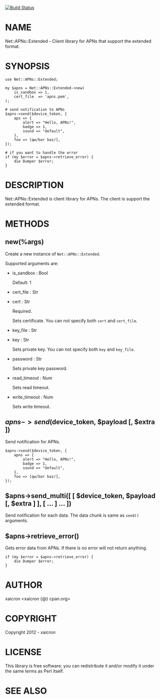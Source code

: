 [![Build Status](https://travis-ci.org/xaicron/p5-Net-APNs-Extended.png?branch=master)](https://travis-ci.org/xaicron/p5-Net-APNs-Extended)
# NAME

Net::APNs::Extended - Client library for APNs that support the extended format.

# SYNOPSIS

    use Net::APNs::Extended;

    my $apns = Net::APNs::Extended->new(
        is_sandbox => 1,
        cert_file  => 'apns.pem',
    );

    # send notification to APNs
    $apns->send($device_token, {
        aps => {
            alert => "Hello, APNs!",
            badge => 1,
            sound => "default",
        },
        foo => [qw/bar baz/],
    });

    # if you want to handle the error
    if (my $error = $apns->retrieve_error) {
        die Dumper $error;
    }

# DESCRIPTION

Net::APNs::Extended is client library for APNs. The client is support the extended format.

# METHODS

## new(%args)

Create a new instance of `Net::APNs::Extended`.

Supported arguments are:

- is\_sandbox : Bool

    Default: 1

- cert\_file : Str
- cert : Str

    Required.

    Sets certificate. You can not specify both `cert` and `cert_file`.

- key\_file : Str
- key : Str

    Sets private key. You can not specify both `key` and `key_file`.

- password : Str

    Sets private key password.

- read\_timeout : Num

    Sets read timeout.

- write\_timeout : Num

    Sets write timeout.

## $apns->send($device\_token, $payload \[, $extra \])

Send notification for APNs.

    $apns->send($device_token, {
        apns => {
            alert => "Hello, APNs!",
            badge => 1,
            sound => "default",
        },
        foo => [qw/bar baz/],
    });

## $apns->send\_multi(\[ \[ $device\_token, $payload \[, $extra \] \], \[ ... \] ... \])

Send notification for each data. The data chunk is same as `send()` arguments.

## $apns->retrieve\_error()

Gets error data from APNs. If there is no error will not return anything.

    if (my $error = $apns->retrieve_error) {
        die Dumper $error;
    }

# AUTHOR

xaicron <xaicron {@} cpan.org>

# COPYRIGHT

Copyright 2012 - xaicron

# LICENSE

This library is free software; you can redistribute it and/or modify
it under the same terms as Perl itself.

# SEE ALSO
